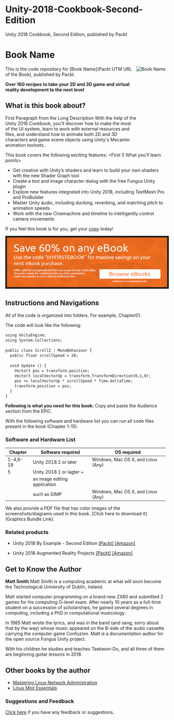 # Unity-2018-Cookbook-Second-Edition
Unity 2018 Cookbook, Second Edition, published by Packt
# Book Name

<a href="Packt UTM URL of the Book"><img src="Cover Image URL of the Book" alt="Book Name" height="256px" align="right"></a>

This is the code repository for [Book Name](Packt UTM URL of the Book), published by Packt.

**Over 160 recipes to take your 2D and 3D game and virtual reality development to the next level**

## What is this book about?
First Paragraph from the Long Description
With the help of the Unity 2018 Cookbook, you’ll discover how to make the most of the UI system, learn to work with external resources and files, and understand how to animate both 2D and 3D characters and game scene objects using Unity's Mecanim animation toolsets.

This book covers the following exciting features: <First 5 What you'll learn points>
* Get creative with Unity’s shaders and learn to build your own shaders with the new Shader Graph tool
* Create a text and image character dialog with the free Fungus Unity plugin
* Explore new features integrated into Unity 2018, including TextMesh Pro and ProBuilder
* Master Unity audio, including ducking, reverbing, and matching pitch to animation speeds
* Work with the new Cinemachine and timeline to intelligently control camera movements

If you feel this book is for you, get your [copy](https://www.amazon.com/dp/1788471903) today!

<a href="https://www.packtpub.com/?utm_source=github&utm_medium=banner&utm_campaign=GitHubBanner"><img src="https://raw.githubusercontent.com/PacktPublishing/GitHub/master/GitHub.png" 
alt="https://www.packtpub.com/" border="5" /></a>


## Instructions and Navigations
All of the code is organized into folders. For example, Chapter01.

The code will look like the following:
```
using UnityEngine; 
using System.Collections; 

public class ScrollZ : MonoBehaviour { 
  public float scrollSpeed = 20; 

  void Update () { 
    Vector3 pos = transform.position; 
    Vector3 localVectorUp = transform.TransformDirection(0,1,0); 
    pos += localVectorUp * scrollSpeed * Time.deltaTime; 
    transform.position = pos; 
  } 
} 
```

**Following is what you need for this book:**
Copy and paste the Audience section from the EPIC.

With the following software and hardware list you can run all code files present in the book (Chapter 1-15).

### Software and Hardware List

| Chapter  | Software required                   | OS required                        |
| -------- | ------------------------------------| -----------------------------------|
| 1-4,6-19 | Unity 2018.1 or later               | Windows, Mac OS X, and Linux (Any) |
| 5        | Unity 2018.1 or lagter +            |                                    |
|          | an image editing application        |                                    |
|          | such as GIMP                        | Windows, Mac OS X, and Linux (Any) |



We also provide a PDF file that has color images of the screenshots/diagrams used in this book. [Click here to download it](Graphics Bundle Link).

### Related products <Other books you may enjoy>
* Unity 2018 By Example - Second Edition [[Packt]](https://www.packtpub.com/game-development/unity-2018-example-second-edition?utm_source=github&utm_medium=repository&utm_campaign=9781788398701) [[Amazon]](https://www.amazon.com/dp/178839870X)

* Unity 2018 Augmented Reality Projects [[Packt]](https://www.packtpub.com/game-development/unity-2018-augmented-reality-projects?utm_source=github&utm_medium=repository&utm_campaign=9781788838764) [[Amazon]](https://www.amazon.com/dp/1788838769)

## Get to Know the Author
**Matt Smith**
Matt Smith is a computing academic at what will soon become the Technological University of Dublin, Ireland.

Matt started computer programming on a brand new ZX80 and submitted 2 games for his computing O-level exam. After nearly 10 years as a full-time student on a succession of scholarships, he gained several degrees in computing, including a PhD in computational musicology.

In 1985 Matt wrote the lyrics, and was in the band (and sang, sorry about that by the way) whose music appeared on the B-side of the audio cassette carrying the computer game Confuzion. Matt is a documentation author for the open source Fungus Unity project.

With his children he studies and teaches Taekwon-Do, and all three of them are beginning guitar lessons in 2018.



## Other books by the author
* [Mastering Linux Network Administration](https://www.packtpub.com/networking-and-servers/mastering-linux-network-administration?utm_source=github&utm_medium=repository&utm_campaign=9781784399597)
* [Linux Mint Essentials](https://www.packtpub.com/networking-and-servers/linux-mint-essentials?utm_source=github&utm_medium=repository&utm_campaign=9781782168157)

### Suggestions and Feedback
[Click here](https://docs.google.com/forms/d/e/1FAIpQLSdy7dATC6QmEL81FIUuymZ0Wy9vH1jHkvpY57OiMeKGqib_Ow/viewform) if you have any feedback or suggestions.
